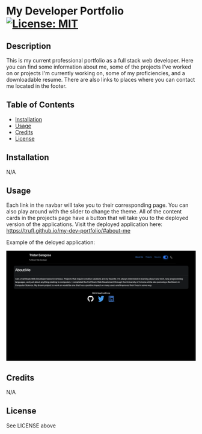 # My Developer Portfolio [![License: MIT](https://img.shields.io/badge/License-MIT-yellow.svg)](https://opensource.org/licenses/MIT)

## Description

This is my current professional portfolio as a full stack web developer. Here you can find some information about me,
some of the projects I've worked on or projects I'm currently working on, some of my proficiencies, and a downloadable resume. There are also links
to places where you can contact me located in the footer.

## Table of Contents 

- [Installation](#Installation)
- [Usage](#Usage)
- [Credits](#Credits)
- [License](#License)

## Installation

N/A

## Usage

Each link in the navbar will take you to their corresponding page. You can also play around with the slider to change the theme. All of the content cards in the projects page have a button that wil take
you to the deployed version of the applications. Visit the deployed application here: https://trufl.github.io/my-dev-portfolio/#about-me

Example of the deloyed application:

![screenshot](assets/images/screenshot.png)

## Credits

N/A 


## License

See LICENSE above